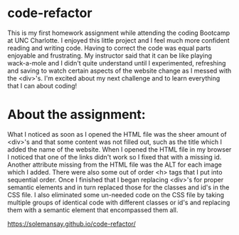 # code-refactor
This is my first homework assignment while attending the coding Bootcamp at UNC Charlotte. I enjoyed this little project and I feel much more confident reading and writing code. Having to correct the code was equal parts enjoyable and frustrating. My instructor said that it can be like playing wack-a-mole and I didn't quite understand until I experimented, refreshing and saving to watch certain aspects of the website change as I messed with the &#60;div&#62;'s. I'm excited about my next challenge and to learn everything that I can about coding! 

# About the assignment:
What I noticed as soon as I opened the HTML file was the sheer amount of &#60;div&#62;'s and that some content was not filled out, such as the title which I added the name of the website. 
When I opened the HTML file in my browser I noticed that one of the links didn't work so I fixed that with a missing id.
Another attribute missing from the HTML file was the ALT for each image which I added.
There were also some out of order &#60;h&#62; tags that I put into sequential order. 
Once I finished that I began replacing &#60;div&#62;'s for proper semantic elements and in turn replaced those for the classes and id's in the CSS file. 
I also eliminated some un-needed code on the CSS file by taking multiple groups of identical code with different classes or id's and replacing them with a semantic element that encompassed them all. 

https://solemansay.github.io/code-refactor/